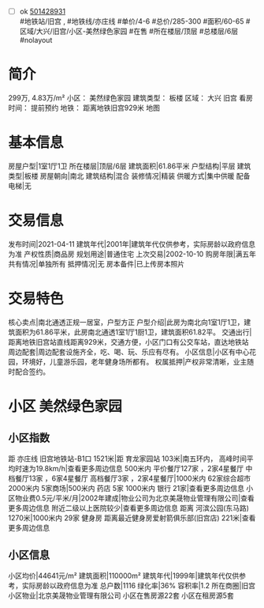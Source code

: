 - [ ] ok [501428931](https://bj.5i5j.com/ershoufang/501428931.html)  
 #地铁站/旧宫 ,  #地铁线/亦庄线
#单价/4-6 #总价/285-300 #面积/60-65   #区域/大兴/旧宫/小区-美然绿色家园 #在售 #所在楼层/顶层 #总楼层/6层 #nolayout 
# 简介 
 299万,  4.83万/m² 
小区： 美然绿色家园
建筑类型： 板楼
区域： 大兴 旧宫
看房时间： 提前预约
地铁： 距离地铁旧宫929米 地图
# 基本信息 
 房屋户型|1室1厅1卫
所在楼层|顶层/6层
建筑面积|61.86平米
户型结构|平层
建筑类型|板楼
房屋朝向|南北
建筑结构|混合
装修情况|精装
供暖方式|集中供暖
配备电梯|无
# 交易信息 
 发布时间|2021-04-11
建筑年代|2001年|建筑年代仅供参考，实际房龄以政府信息为准
产权性质|商品房
规划用途|普通住宅
上次交易|2002-10-10
购房年限|满五年
共有情况|单独所有
抵押情况|无
房本备件|已上传房本照片
# 交易特色 
 核心卖点|南北通透正规一居室，户型方正
户型介绍|此房为南北向1室1厅1卫，建筑面积为61.86平米，此房南北通透1室1厅1厨1卫，建筑面积61.82平。
交通出行|距离地铁旧宫站直线距离929米，交通方便，小区门口有公交车站，直达地铁站
周边配套|周边配套设施齐全，吃、喝、玩、乐应有尽有。
小区信息|小区有中心花园，环境好，儿童游乐园，老年健身场所都有。
权属抵押|产权非常清晰，业主随时配合签约。
# 小区 美然绿色家园
## 小区指数 
 距 亦庄线 旧宫地铁站-B1口 1521米|距 育龙家园站 103米|南五环内， 高峰时间平均时速为19.8km/h|查看更多周边信息
500米内 平价餐厅127家 ，2家4星餐厅
中档餐厅13家 ，6家4星餐厅
高档餐厅3家 ，2家4星餐厅|1000米内 62家综合超市
2000米内 5家商场|500米内 药店 5家
1000米内 银行 21家|查看更多周边信息
小区物业费0.5元/平米/月|2002年建成|物业公司为北京美晟物业管理有限公司|查看更多周边信息
附近二级以上医院较少|查看更多周边信息
距离 河滨公园(东马路) 1270米|1000米内 29家 健身房
距离最近健身房爱射箭俱乐部(旧宫店) 221米|查看更多周边信息
## 小区信息 
 小区均价|44641元/m²
建筑面积|110000m²
建筑年代|1999年|建筑年代仅供参考，实际房龄以政府信息为准
总户数|1116
绿化率|36%
容积率|1.2
所在商圈|旧宫
小区物业|北京美晟物业管理有限公司
小区在售房源22套
小区在租房源5套

